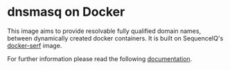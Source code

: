 dnsmasq on Docker
==============

This image aims to provide resolvable fully qualified domain names, between dynamically created docker containers. 
It is built on SequenceIQ's [docker-serf](https://github.com/sequenceiq/docker-serf) image.

For further information please read the following [documentation](https://github.com/sequenceiq/docker-serf/blob/master/README.md).
